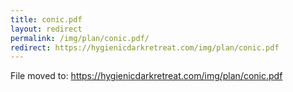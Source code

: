 ```yaml
---
title: conic.pdf
layout: redirect
permalink: /img/plan/conic.pdf/
redirect: https://hygienicdarkretreat.com/img/plan/conic.pdf
---
```


File moved to: <https://hygienicdarkretreat.com/img/plan/conic.pdf>

